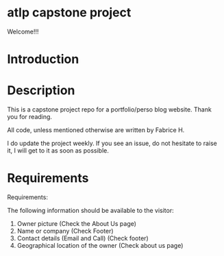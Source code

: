 # atlp capstone project
Welcome!!!

# Introduction


# Description

This is a capstone project repo for a portfolio/perso blog website.
Thank you for reading.


All code, unless mentioned otherwise are written by Fabrice H.

I do update the project weekly. If you see an issue, do not hesitate to raise it,
I will get to it as soon as possible.

# Requirements

Requirements:

The following information should be available to the visitor:
1. Owner picture (Check the About Us page)
2. Name or company (Check Footer)
3. Contact details (Email and Call) (Check footer)
4. Geographical location of the owner (Check about us page)
